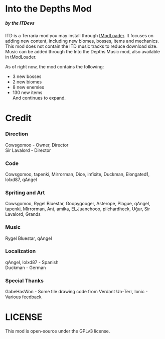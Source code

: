 ﻿# Into the Depths Mod
##### by the ITDevs
ITD is a Terraria mod you may install through [tModLoader](https://github.com/tModLoader/tModLoader). It focuses on adding new content, including new biomes, bosses, items and mechanics.
This mod does not contain the ITD music tracks to reduce download size. Music can be added through the Into the Depths Music mod, also available in tModLoader.

As of right now, the mod contains the following:
- 3 new bosses  
- 2 new biomes  
- 8 new enemies  
- 130 new items  
And continues to expand.

# Credit
### Direction
Cowsgomoo - Owner, Director  
Sir Lavalord - Director
### Code
Cowsgomoo, tapenki, Mirrorman, Dice, infixite, Duckman, Elongated1, lolxd87, qAngel
### Spriting and Art
Cowsgomoo, Rygel Bluestar, Goopygooger, Asterope, Plague, qAngel, tapenki, Mirrorman, Ant,  amika, El_Juanchooo, pilchardheck, Uğur, Sir Lavalord, Grands
### Music
Rygel Bluestar, qAngel
### Localization
qAngel, lolxd87 - Spanish  
Duckman - German
### Special Thanks
GabeHasWon - Some tile drawing code from Verdant
Un-Terr, Ionic - Various feedback

# LICENSE
This mod is open-source under the GPLv3 license.